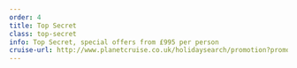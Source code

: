 ```yaml
---
order: 4
title: Top Secret
class: top-secret
info: Top Secret, special offers from £995 per person
cruise-url: http://www.planetcruise.co.uk/holidaysearch/promotion?promotionid=13538&utm_medium=referral&utm_source=secret-escapes&utm_campaign=website-tsso
---
```

